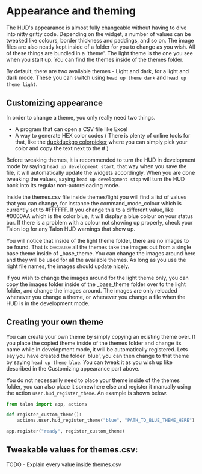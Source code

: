 # Appearance and theming

The HUD's appearance is almost fully changeable without having to dive into nitty gritty code. Depending on the widget, a number of values can be tweaked like colours, border thickness and paddings, and so on. The image files are also neatly kept inside of a folder for you to change as you wish. 
All of these things are bundled in a 'theme'. The light theme is the one you see when you start up. You can find the themes inside of the themes folder.

By default, there are two available themes - Light and dark, for a light and dark mode. These you can switch using `head up theme dark` and `head up theme light`.

## Customizing appearance

In order to change a theme, you only really need two things.
- A program that can open a CSV file like Excel
- A way to generate HEX color codes ( There is plenty of online tools for that, like the [duckduckgo colorpicker](https://duckduckgo.com/?q=color+picker&t=h_&ia=answer) where you can simply pick your color and copy the text next to the # )

Before tweaking themes, it is recommended to turn the HUD in development mode by saying `head up development start`, that way when you save the file, it will automatically update the widgets accordingly. When you are done tweaking the values, saying `head up development stop` will turn the HUD back into its regular non-autoreloading mode.

Inside the themes.csv file inside themes/light you will find a list of values that you can change, for instance the command_mode_colour which is currently set to #FFFFFF. If you change this to a different value, like #0000AA which is the color blue, it will display a blue colour on your status bar. If there is a problem with a colour not showing up properly, check your Talon log for any Talon HUD warnings that show up.  

You will notice that inside of the light theme folder, there are no images to be found. That is because all the themes take the images out from a single base theme inside of _base_theme. You can change the images around here and they will be used for all the available themes. As long as you use the right file names, the images should update nicely.

If you wish to change the images around for the light theme only, you can copy the images folder inside of the _base_theme folder over to the light folder, and change the images around. The images are only reloaded whenever you change a theme, or whenever you change a file when the HUD is in the development mode.

## Creating your own theme

You can create your own theme by simply copying an existing theme over. If you place the copied theme inside of the themes folder and change its name while in development mode, it will be automatically registered. Lets say you have created the folder 'blue', you can then change to that theme by saying `head up theme blue`. You can tweak it as you wish up like described in the Customizing appearance part above.

You do not necessarily need to place your theme inside of the themes folder, you can also place it somewhere else and register it manually using the action `user.hud_register_theme`. An example is shown below.

```python
from talon import app, actions

def register_custom_theme():
    actions.user.hud_register_theme("blue", "PATH_TO_BLUE_THEME_HERE")

app.register("ready", register_custom_theme)
```

## Tweakable values for themes.csv:

TODO - Explain every value inside themes.csv